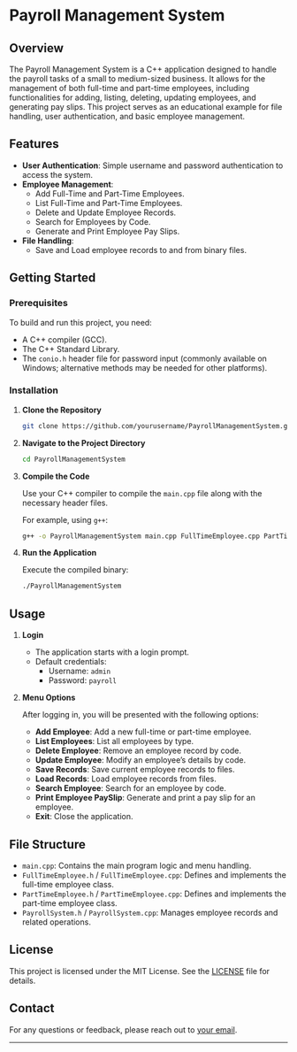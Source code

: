 # Payroll Management System

## Overview

The Payroll Management System is a C++ application designed to handle the payroll tasks of a small to medium-sized business. It allows for the management of both full-time and part-time employees, including functionalities for adding, listing, deleting, updating employees, and generating pay slips. This project serves as an educational example for file handling, user authentication, and basic employee management.

## Features

- **User Authentication**: Simple username and password authentication to access the system.
- **Employee Management**:
  - Add Full-Time and Part-Time Employees.
  - List Full-Time and Part-Time Employees.
  - Delete and Update Employee Records.
  - Search for Employees by Code.
  - Generate and Print Employee Pay Slips.
- **File Handling**:
  - Save and Load employee records to and from binary files.

## Getting Started

### Prerequisites

To build and run this project, you need:

- A C++ compiler (GCC).
- The C++ Standard Library.
- The `conio.h` header file for password input (commonly available on Windows; alternative methods may be needed for other platforms).

### Installation

1. **Clone the Repository**

   ```bash
   git clone https://github.com/yourusername/PayrollManagementSystem.git
   ```

2. **Navigate to the Project Directory**

   ```bash
   cd PayrollManagementSystem
   ```

3. **Compile the Code**

   Use your C++ compiler to compile the `main.cpp` file along with the necessary header files.

   For example, using `g++`:

   ```bash
   g++ -o PayrollManagementSystem main.cpp FullTimeEmployee.cpp PartTimeEmployee.cpp PayrollSystem.cpp
   ```

4. **Run the Application**

   Execute the compiled binary:

   ```bash
   ./PayrollManagementSystem
   ```

## Usage

1. **Login**

   - The application starts with a login prompt.
   - Default credentials:
     - Username: `admin`
     - Password: `payroll`

2. **Menu Options**

   After logging in, you will be presented with the following options:

   - **Add Employee**: Add a new full-time or part-time employee.
   - **List Employees**: List all employees by type.
   - **Delete Employee**: Remove an employee record by code.
   - **Update Employee**: Modify an employee’s details by code.
   - **Save Records**: Save current employee records to files.
   - **Load Records**: Load employee records from files.
   - **Search Employee**: Search for an employee by code.
   - **Print Employee PaySlip**: Generate and print a pay slip for an employee.
   - **Exit**: Close the application.

## File Structure

- `main.cpp`: Contains the main program logic and menu handling.
- `FullTimeEmployee.h` / `FullTimeEmployee.cpp`: Defines and implements the full-time employee class.
- `PartTimeEmployee.h` / `PartTimeEmployee.cpp`: Defines and implements the part-time employee class.
- `PayrollSystem.h` / `PayrollSystem.cpp`: Manages employee records and related operations.

## License

This project is licensed under the MIT License. See the [LICENSE](LICENSE) file for details.

## Contact

For any questions or feedback, please reach out to [your email](mailto:parikshitvel0210@gmail.com).

---
